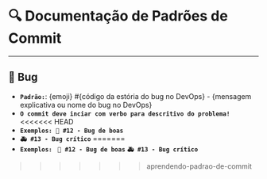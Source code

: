 # 🔍️ Documentação de Padrões de Commit

---

## 🛂 Bug
- **`Padrão:`**: {emoji} #{código da estória do bug no DevOps} - {mensagem explicativa ou nome do bug no DevOps}
- **`O commit deve inciar com verbo para descritivo do problema!`**
<<<<<<< HEAD
- **`Exemplos:
🐛 #12 - Bug de boas
`**
- **`
🚑 #13 - Bug crítico
`**
=======
- **`Exemplos: `**
**` 🐛 #12 - Bug de boas `**
**` 🚑 #13 - Bug crítico `**
>>>>>>> aprendendo-padrao-de-commit
